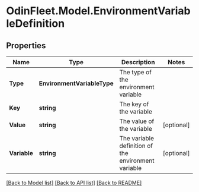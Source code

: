 # OdinFleet.Model.EnvironmentVariableDefinition

## Properties

Name | Type | Description | Notes
------------ | ------------- | ------------- | -------------
**Type** | **EnvironmentVariableType** | The type of the environment variable | 
**Key** | **string** | The key of the variable | 
**Value** | **string** | The value of the variable | [optional] 
**Variable** | **string** | The variable definition of the environment variable | [optional] 

[[Back to Model list]](../README.md#documentation-for-models) [[Back to API list]](../README.md#documentation-for-api-endpoints) [[Back to README]](../README.md)

